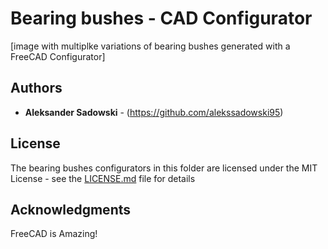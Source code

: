 # Bearing bushes - CAD Configurator

[image with multiplke variations of bearing bushes generated with a FreeCAD Configurator]

## Authors

* **Aleksander Sadowski** - (https://github.com/alekssadowski95)

## License
The bearing bushes configurators in this folder are licensed under the MIT License - see the [LICENSE.md](LICENSE.md) file for details

## Acknowledgments

FreeCAD is Amazing!
